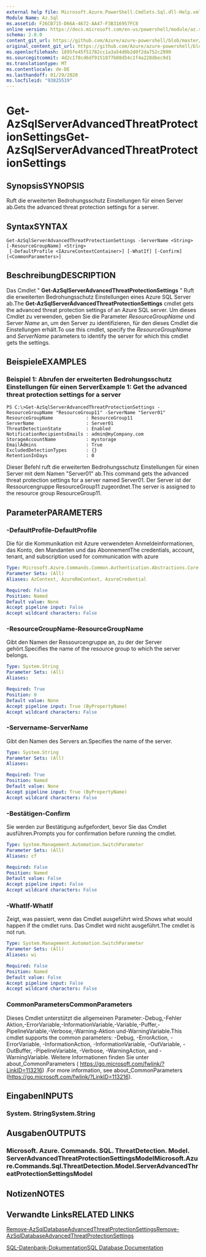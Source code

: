 ```yaml
---
external help file: Microsoft.Azure.PowerShell.Cmdlets.Sql.dll-Help.xml
Module Name: Az.Sql
ms.assetid: F26CB715-D66A-4672-AA47-F3B316957FC8
online version: https://docs.microsoft.com/en-us/powershell/module/az.sql/get-azsqlserverAdvancedThreatProtectionSettings
schema: 2.0.0
content_git_url: https://github.com/Azure/azure-powershell/blob/master/src/Sql/Sql/help/Get-AzSqlServerAdvancedThreatProtectionSettings.md
original_content_git_url: https://github.com/Azure/azure-powershell/blob/master/src/Sql/Sql/help/Get-AzSqlServerAdvancedThreatProtectionSettings.md
ms.openlocfilehash: 1895fe45f51782cc1a3a54d8b2d0f2da752c2990
ms.sourcegitcommit: 4d2c178cd6df9151877b08d54c1f4a228dbec9d1
ms.translationtype: MT
ms.contentlocale: de-DE
ms.lasthandoff: 01/29/2020
ms.locfileid: "93825519"
---
```

# <span data-ttu-id="98ea8-101">Get-AzSqlServerAdvancedThreatProtectionSettings</span><span class="sxs-lookup"><span data-stu-id="98ea8-101">Get-AzSqlServerAdvancedThreatProtectionSettings</span></span>

## <span data-ttu-id="98ea8-102">Synopsis</span><span class="sxs-lookup"><span data-stu-id="98ea8-102">SYNOPSIS</span></span>
<span data-ttu-id="98ea8-103">Ruft die erweiterten Bedrohungsschutz Einstellungen für einen Server ab.</span><span class="sxs-lookup"><span data-stu-id="98ea8-103">Gets the advanced threat protection settings for a server.</span></span>

## <span data-ttu-id="98ea8-104">Syntax</span><span class="sxs-lookup"><span data-stu-id="98ea8-104">SYNTAX</span></span>

```
Get-AzSqlServerAdvancedThreatProtectionSettings -ServerName <String> [-ResourceGroupName] <String>
 [-DefaultProfile <IAzureContextContainer>] [-WhatIf] [-Confirm] [<CommonParameters>]
```

## <span data-ttu-id="98ea8-105">Beschreibung</span><span class="sxs-lookup"><span data-stu-id="98ea8-105">DESCRIPTION</span></span>
<span data-ttu-id="98ea8-106">Das Cmdlet " **Get-AzSqlServerAdvancedThreatProtectionSettings** " Ruft die erweiterten Bedrohungsschutz Einstellungen eines Azure SQL Server ab.</span><span class="sxs-lookup"><span data-stu-id="98ea8-106">The **Get-AzSqlServerAdvancedThreatProtectionSettings** cmdlet gets the advanced threat protection settings of an Azure SQL server.</span></span>
<span data-ttu-id="98ea8-107">Um dieses Cmdlet zu verwenden, geben Sie die Parameter *ResourceGroupName* und Server *Name* an, um den Server zu identifizieren, für den dieses Cmdlet die Einstellungen erhält.</span><span class="sxs-lookup"><span data-stu-id="98ea8-107">To use this cmdlet, specify the *ResourceGroupName* and *ServerName* parameters to identify the server for which this cmdlet gets the settings.</span></span>

## <span data-ttu-id="98ea8-108">Beispiele</span><span class="sxs-lookup"><span data-stu-id="98ea8-108">EXAMPLES</span></span>

### <span data-ttu-id="98ea8-109">Beispiel 1: Abrufen der erweiterten Bedrohungsschutz Einstellungen für einen Server</span><span class="sxs-lookup"><span data-stu-id="98ea8-109">Example 1: Get the advanced threat protection settings for a server</span></span>
```
PS C:\>Get-AzSqlServerAdvancedThreatProtectionSettings -ResourceGroupName "ResourceGroup11" -ServerName "Server01"
ResourceGroupName            : ResourceGroup11
ServerName                   : Server01
ThreatDetectionState         : Enabled
NotificationRecipientsEmails : admin@myCompany.com
StorageAccountName           : mystorage
EmailAdmins                  : True
ExcludedDetectionTypes       : {}
RetentionInDays              : 0
```

<span data-ttu-id="98ea8-110">Dieser Befehl ruft die erweiterten Bedrohungsschutz Einstellungen für einen Server mit dem Namen "Server01" ab.</span><span class="sxs-lookup"><span data-stu-id="98ea8-110">This command gets the advanced threat protection settings for a server named Server01.</span></span>
<span data-ttu-id="98ea8-111">Der Server ist der Ressourcengruppe ResourceGroup11 zugeordnet.</span><span class="sxs-lookup"><span data-stu-id="98ea8-111">The server is assigned to the resource group ResourceGroup11.</span></span>

## <span data-ttu-id="98ea8-112">Parameter</span><span class="sxs-lookup"><span data-stu-id="98ea8-112">PARAMETERS</span></span>

### <span data-ttu-id="98ea8-113">-DefaultProfile</span><span class="sxs-lookup"><span data-stu-id="98ea8-113">-DefaultProfile</span></span>
<span data-ttu-id="98ea8-114">Die für die Kommunikation mit Azure verwendeten Anmeldeinformationen, das Konto, den Mandanten und das Abonnement</span><span class="sxs-lookup"><span data-stu-id="98ea8-114">The credentials, account, tenant, and subscription used for communication with azure</span></span>

```yaml
Type: Microsoft.Azure.Commands.Common.Authentication.Abstractions.Core.IAzureContextContainer
Parameter Sets: (All)
Aliases: AzContext, AzureRmContext, AzureCredential

Required: False
Position: Named
Default value: None
Accept pipeline input: False
Accept wildcard characters: False
```

### <span data-ttu-id="98ea8-115">-ResourceGroupName</span><span class="sxs-lookup"><span data-stu-id="98ea8-115">-ResourceGroupName</span></span>
<span data-ttu-id="98ea8-116">Gibt den Namen der Ressourcengruppe an, zu der der Server gehört.</span><span class="sxs-lookup"><span data-stu-id="98ea8-116">Specifies the name of the resource group to which the server belongs.</span></span>

```yaml
Type: System.String
Parameter Sets: (All)
Aliases:

Required: True
Position: 0
Default value: None
Accept pipeline input: True (ByPropertyName)
Accept wildcard characters: False
```

### <span data-ttu-id="98ea8-117">-Servername</span><span class="sxs-lookup"><span data-stu-id="98ea8-117">-ServerName</span></span>
<span data-ttu-id="98ea8-118">Gibt den Namen des Servers an.</span><span class="sxs-lookup"><span data-stu-id="98ea8-118">Specifies the name of the server.</span></span>

```yaml
Type: System.String
Parameter Sets: (All)
Aliases:

Required: True
Position: Named
Default value: None
Accept pipeline input: True (ByPropertyName)
Accept wildcard characters: False
```

### <span data-ttu-id="98ea8-119">-Bestätigen</span><span class="sxs-lookup"><span data-stu-id="98ea8-119">-Confirm</span></span>
<span data-ttu-id="98ea8-120">Sie werden zur Bestätigung aufgefordert, bevor Sie das Cmdlet ausführen.</span><span class="sxs-lookup"><span data-stu-id="98ea8-120">Prompts you for confirmation before running the cmdlet.</span></span>

```yaml
Type: System.Management.Automation.SwitchParameter
Parameter Sets: (All)
Aliases: cf

Required: False
Position: Named
Default value: False
Accept pipeline input: False
Accept wildcard characters: False
```

### <span data-ttu-id="98ea8-121">-WhatIf</span><span class="sxs-lookup"><span data-stu-id="98ea8-121">-WhatIf</span></span>
<span data-ttu-id="98ea8-122">Zeigt, was passiert, wenn das Cmdlet ausgeführt wird.</span><span class="sxs-lookup"><span data-stu-id="98ea8-122">Shows what would happen if the cmdlet runs.</span></span>
<span data-ttu-id="98ea8-123">Das Cmdlet wird nicht ausgeführt.</span><span class="sxs-lookup"><span data-stu-id="98ea8-123">The cmdlet is not run.</span></span>

```yaml
Type: System.Management.Automation.SwitchParameter
Parameter Sets: (All)
Aliases: wi

Required: False
Position: Named
Default value: False
Accept pipeline input: False
Accept wildcard characters: False
```

### <span data-ttu-id="98ea8-124">CommonParameters</span><span class="sxs-lookup"><span data-stu-id="98ea8-124">CommonParameters</span></span>
<span data-ttu-id="98ea8-125">Dieses Cmdlet unterstützt die allgemeinen Parameter:-Debug,-Fehler Aktion,-ErrorVariable,-InformationVariable,-Variable,-Puffer,-PipelineVariable,-Verbose,-Warning-Aktion und-WarningVariable.</span><span class="sxs-lookup"><span data-stu-id="98ea8-125">This cmdlet supports the common parameters: -Debug, -ErrorAction, -ErrorVariable, -InformationAction, -InformationVariable, -OutVariable, -OutBuffer, -PipelineVariable, -Verbose, -WarningAction, and -WarningVariable.</span></span> <span data-ttu-id="98ea8-126">Weitere Informationen finden Sie unter about_CommonParameters ( https://go.microsoft.com/fwlink/?LinkID=113216) .</span><span class="sxs-lookup"><span data-stu-id="98ea8-126">For more information, see about_CommonParameters (https://go.microsoft.com/fwlink/?LinkID=113216).</span></span>

## <span data-ttu-id="98ea8-127">Eingaben</span><span class="sxs-lookup"><span data-stu-id="98ea8-127">INPUTS</span></span>

### <span data-ttu-id="98ea8-128">System. String</span><span class="sxs-lookup"><span data-stu-id="98ea8-128">System.String</span></span>

## <span data-ttu-id="98ea8-129">Ausgaben</span><span class="sxs-lookup"><span data-stu-id="98ea8-129">OUTPUTS</span></span>

### <span data-ttu-id="98ea8-130">Microsoft. Azure. Commands. SQL. ThreatDetection. Model. ServerAdvancedThreatProtectionSettingsModel</span><span class="sxs-lookup"><span data-stu-id="98ea8-130">Microsoft.Azure.Commands.Sql.ThreatDetection.Model.ServerAdvancedThreatProtectionSettingsModel</span></span>

## <span data-ttu-id="98ea8-131">Notizen</span><span class="sxs-lookup"><span data-stu-id="98ea8-131">NOTES</span></span>

## <span data-ttu-id="98ea8-132">Verwandte Links</span><span class="sxs-lookup"><span data-stu-id="98ea8-132">RELATED LINKS</span></span>

[<span data-ttu-id="98ea8-133">Remove-AzSqlDatabaseAdvancedThreatProtectionSettings</span><span class="sxs-lookup"><span data-stu-id="98ea8-133">Remove-AzSqlDatabaseAdvancedThreatProtectionSettings</span></span>](./Remove-AzSqlDatabaseAdvancedThreatProtectionSettings.md)

[<span data-ttu-id="98ea8-134">SQL-Datenbank-Dokumentation</span><span class="sxs-lookup"><span data-stu-id="98ea8-134">SQL Database Documentation</span></span>](https://docs.microsoft.com/azure/sql-database/)


